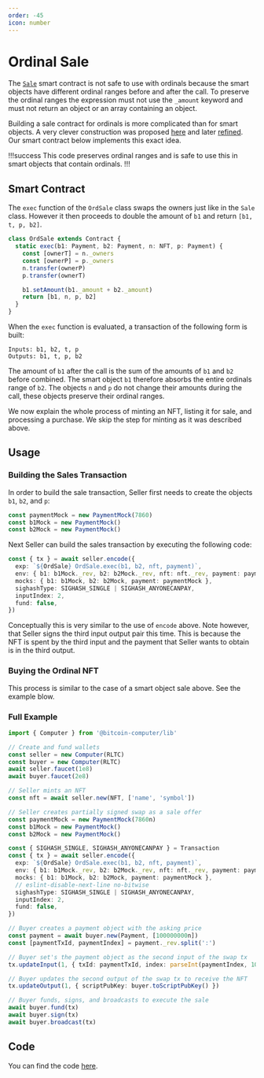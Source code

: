 ```yaml
---
order: -45
icon: number
---
```


# Ordinal Sale

The [`Sale`](./sale.md) smart contract is not safe to use with ordinals because the smart objects have different ordinal ranges before and after the call. To preserve the ordinal ranges the expression must not use the `_amount` keyword and must not return an object or an array containing an object.

Building a sale contract for ordinals is more complicated than for smart objects. A very clever construction was proposed [here](https://github.com/ordinals/ord/issues/802) and later [refined](https://github.com/ordinals/ord/issues/802#issuecomment-1498030294). Our smart contract below implements this exact idea.

!!!success
This code preserves ordinal ranges and is safe to use this in smart objects that contain ordinals.
!!!

## Smart Contract

The `exec` function of the `OrdSale` class swaps the owners just like in the `Sale` class. However it then proceeds to double the amount of `b1` and return `[b1, t, p, b2]`.

```ts
class OrdSale extends Contract {
  static exec(b1: Payment, b2: Payment, n: NFT, p: Payment) {
    const [ownerT] = n._owners
    const [ownerP] = p._owners
    n.transfer(ownerP)
    p.transfer(ownerT)

    b1.setAmount(b1._amount + b2._amount)
    return [b1, n, p, b2]
  }
}
```

When the `exec` function is evaluated, a transaction of the following form is built:

```
Inputs: b1, b2, t, p
Outputs: b1, t, p, b2
```

The amount of `b1` after the call is the sum of the amounts of `b1` and `b2` before combined. The smart object `b1` therefore absorbs the entire ordinals range of `b2`. The objects `n` and `p` do not change their amounts during the call, these objects preserve their ordinal ranges.

We now explain the whole process of minting an NFT, listing it for sale, and processing a purchase. We skip the step for minting as it was described above.

## Usage

### Building the Sales Transaction

In order to build the sale transaction, Seller first needs to create the objects `b1`, `b2`, and `p`:

```ts
const paymentMock = new PaymentMock(7860)
const b1Mock = new PaymentMock()
const b2Mock = new PaymentMock()
```

Next Seller can build the sales transaction by executing the following code:

```ts
const { tx } = await seller.encode({
  exp: `${OrdSale} OrdSale.exec(b1, b2, nft, payment)`,
  env: { b1: b1Mock._rev, b2: b2Mock._rev, nft: nft._rev, payment: paymentMock._rev },
  mocks: { b1: b1Mock, b2: b2Mock, payment: paymentMock },
  sighashType: SIGHASH_SINGLE | SIGHASH_ANYONECANPAY,
  inputIndex: 2,
  fund: false,
})
```

Conceptually this is very similar to the use of `encode` above. Note however, that Seller signs the third input output pair this time. This is because the NFT is spent by the third input and the payment that Seller wants to obtain is in the third output.

### Buying the Ordinal NFT

This process is similar to the case of a smart object sale above. See the example blow.

### Full Example

```ts
import { Computer } from '@bitcoin-computer/lib'

// Create and fund wallets
const seller = new Computer(RLTC)
const buyer = new Computer(RLTC)
await seller.faucet(1e8)
await buyer.faucet(2e8)

// Seller mints an NFT
const nft = await seller.new(NFT, ['name', 'symbol'])

// Seller creates partially signed swap as a sale offer
const paymentMock = new PaymentMock(7860n)
const b1Mock = new PaymentMock()
const b2Mock = new PaymentMock()

const { SIGHASH_SINGLE, SIGHASH_ANYONECANPAY } = Transaction
const { tx } = await seller.encode({
  exp: `${OrdSale} OrdSale.exec(b1, b2, nft, payment)`,
  env: { b1: b1Mock._rev, b2: b2Mock._rev, nft: nft._rev, payment: paymentMock._rev },
  mocks: { b1: b1Mock, b2: b2Mock, payment: paymentMock },
  // eslint-disable-next-line no-bitwise
  sighashType: SIGHASH_SINGLE | SIGHASH_ANYONECANPAY,
  inputIndex: 2,
  fund: false,
})

// Buyer creates a payment object with the asking price
const payment = await buyer.new(Payment, [100000000n])
const [paymentTxId, paymentIndex] = payment._rev.split(':')

// Buyer set's the payment object as the second input of the swap tx
tx.updateInput(1, { txId: paymentTxId, index: parseInt(paymentIndex, 10) })

// Buyer updates the second output of the swap tx to receive the NFT
tx.updateOutput(1, { scriptPubKey: buyer.toScriptPubKey() })

// Buyer funds, signs, and broadcasts to execute the sale
await buyer.fund(tx)
await buyer.sign(tx)
await buyer.broadcast(tx)
```

## Code

You can find the code [here](https://github.com/bitcoin-computer/monorepo/tree/main/packages/swap#readme).

